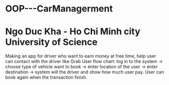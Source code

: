 # OOP---CarManagerment
# Ngo Duc Kha - Ho Chi Minh city University of Science
Making an app for driver who want to earn money at free time, help user can contact with the driver like Grab
User flow chart:
log in to the system -> choose type of vehicle want to book -> enter location of the user -> enter destination -> system will
the driver and show how much user pay.
User can book again when the transaction finish.
